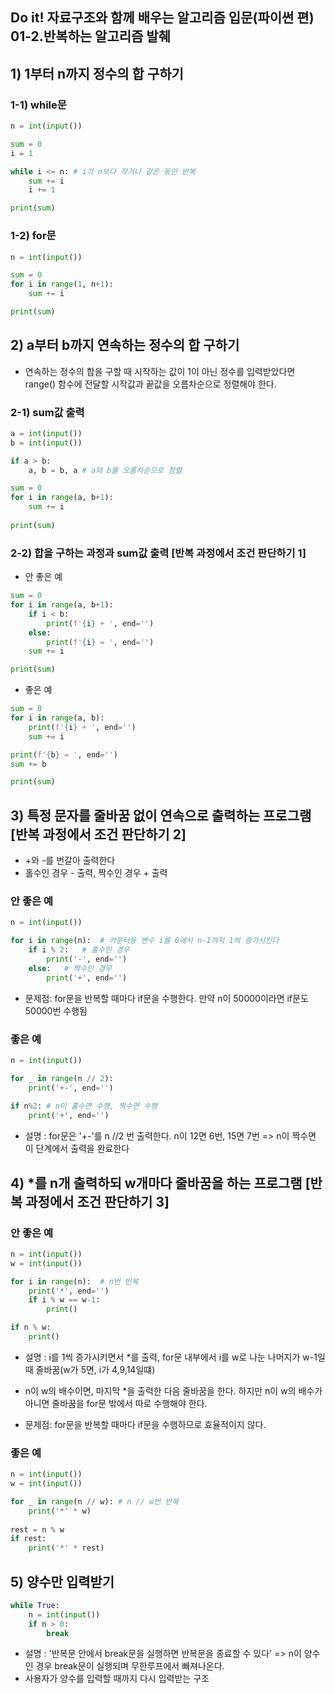 ## Do it! 자료구조와 함께 배우는 알고리즘 입문(파이썬 편) 01-2.반복하는 알고리즘 발췌

## 1) 1부터 n까지 정수의 합 구하기 

### 1-1) while문
```python
n = int(input())

sum = 0
i = 1

while i <= n: # i가 n보다 작거나 같은 동안 반복
    sum += i
    i += 1

print(sum)
```

### 1-2) for문
```python
n = int(input())

sum = 0
for i in range(1, n+1):
    sum += i

print(sum)
```

## 2) a부터 b까지 연속하는 정수의 합 구하기
- 연속하는 정수의 합을 구할 때 시작하는 값이 1이 아닌 정수를 입력받았다면 range() 함수에 전달할 시작값과 끝값을 오름차순으로 정렬해야 한다.

### 2-1) sum값 출력
```python
a = int(input())
b = int(input())

if a > b: 
    a, b = b, a # a와 b를 오름차순으로 정렬

sum = 0
for i in range(a, b+1):
    sum += i
  
print(sum)
```

### 2-2) 합을 구하는 과정과 sum값 출력 [반복 과정에서 조건 판단하기 1]

- 안 좋은 예
```python
sum = 0
for i in range(a, b+1):
    if i < b:
        print(f'{i} + ', end='')
    else:
        print(f'{i} = ', end='')
    sum += i

print(sum)
```

- 좋은 예
```python
sum = 0
for i in range(a, b):
    print(f'{i} + ', end='')
    sum += i

print(f'{b} = ', end='')
sum += b

print(sum)
```

## 3) 특정 문자를 줄바꿈 없이 연속으로 출력하는 프로그램 [반복 과정에서 조건 판단하기 2]
- +와 -를 번갈아 출력한다
- 홀수인 경우 - 출력, 짝수인 경우 + 출력

### 안 좋은 예
```python
n = int(input())

for i in range(n):  # 카운터용 변수 i를 0에서 n-1까지 1씩 증가시킨다
    if i % 2:   # 홀수인 경우
        print('-', end='')
    else:   # 짝수인 경우
        print('+', end='')
```
- 문제점: for문을 반복할 때마다 if문을 수행한다. 만약 n이 50000이라면 if문도 50000번 수행됨

### 좋은 예
```python
n = int(input())

for _ in range(n // 2):
    print('+-', end='')
    
if n%2: # n이 홀수면 수행, 짝수면 수행 
    print('+', end='')
```
- 설명 : for문은 '+-'를 n //2 번 출력한다. n이 12면 6번, 15면 7번 => n이 짝수면 이 단계에서 출력을 완료한다

## 4) *를 n개 출력하되 w개마다 줄바꿈을 하는 프로그램 [반복 과정에서 조건 판단하기 3]

### 안 좋은 예
```python
n = int(input())
w = int(input())

for i in range(n):  # n번 반복
    print('*', end='')
    if i % w == w-1:
        print()

if n % w:
    print()
```
- 설명 : i를 1씩 증가시키면서 *를 출력, for문 내부에서 i를 w로 나눈 나머지가 w-1일때 줄바꿈(w가 5면, i가 4,9,14일떄)
- n이 w의 배수이면, 마지막 *을 출력한 다음 줄바꿈을 한다. 하지만 n이 w의 배수가 아니면 줄바꿈을 for문 밖에서 따로 수행해야 한다.

- 문제점: for문을 반복할 때마다 if문을 수행하므로 효율적이지 않다.

### 좋은 예
```python
n = int(input())
w = int(input())

for _ in range(n // w): # n // w번 반복
    print('*' * w)
    
rest = n % w
if rest:
    print('*' * rest)
```

## 5) 양수만 입력받기
```python
while True:
    n = int(input())
    if n > 0:
        break
```
- 설명 : '반복문 안에서 break문을 실행하면 반복문을 종료할 수 있다' => n이 양수인 경우 break문이 실행되며 무한루프에서 빠져나온다.
- 사용자가 양수를 입력할 때까지 다시 입력받는 구조

